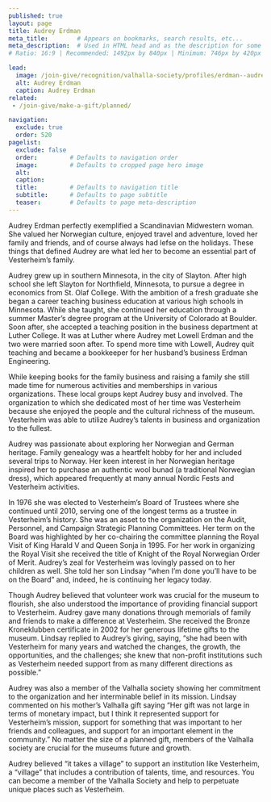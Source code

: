 ```yaml
---
published: true
layout: page
title: Audrey Erdman
meta_title:        # Appears on bookmarks, search results, etc...
meta_description:  # Used in HTML head and as the description for some search engines
# Ratio: 16:9 | Recommended: 1492px by 840px | Minimum: 746px by 420px

lead:
  image: /join-give/recognition/valhalla-society/profiles/erdman--audrey.jpg
  alt: Audrey Erdman
  caption: Audrey Erdman
related:
 - /join-give/make-a-gift/planned/

navigation:
  exclude: true
  order: 520
pagelist:
  exclude: false
  order:         # Defaults to navigation order  
  image:         # Defaults to cropped page hero image
  alt:
  caption:
  title:         # Defaults to navigation title
  subtitle:      # Defaults to page subtitle
  teaser:        # Defaults to page meta-description
---
```

Audrey Erdman perfectly exemplified a Scandinavian Midwestern woman. She valued her Norwegian culture, enjoyed travel and adventure, loved her family and friends, and of course always had lefse on the holidays. These things that defined Audrey are what led her to become an essential part of Vesterheim’s family.

Audrey grew up in southern Minnesota, in the city of Slayton. After high school she left Slayton for Northfield, Minnesota, to pursue a degree in economics from St. Olaf College. With the ambition of a fresh graduate she began a career teaching business education at various high schools in Minnesota. While she taught, she continued her education through a summer Master’s degree program at the University of Colorado at Boulder. Soon after, she accepted a teaching position in the business department at Luther College. It was at Luther where Audrey met Lowell Erdman and the two were married soon after. To spend more time with Lowell, Audrey quit teaching and became a bookkeeper for her husband’s business Erdman Engineering.

While keeping books for the family business and raising a family she still made time for numerous activities and memberships in various organizations. These local groups kept Audrey busy and involved. The organization to which she dedicated most of her time was Vesterheim because she enjoyed the people and the cultural richness of the museum. Vesterheim was able to utilize Audrey’s talents in business and organization to the fullest.

Audrey was passionate about exploring her Norwegian and German heritage. Family genealogy was a heartfelt hobby for her and included several trips to Norway. Her keen interest in her Norwegian heritage inspired her to purchase an authentic wool bunad (a traditional Norwegian dress), which appeared frequently at many annual Nordic Fests and Vesterheim activities.

In 1976 she was elected to Vesterheim’s Board of Trustees where she continued until 2010, serving one of the longest terms as a trustee in Vesterheim’s history. She was an asset to the organization on the Audit, Personnel, and Campaign Strategic Planning Committees. Her term on the Board was highlighted by her co-chairing the committee planning the Royal Visit of King Harald V and Queen Sonja in 1995. For her work in organizing the Royal Visit she received the title of Knight of the Royal Norwegian Order of Merit. Audrey’s zeal for Vesterheim was lovingly passed on to her children as well. She told her son Lindsay “when I’m done you’ll have to be on the Board” and, indeed, he is continuing her legacy today.  

Though Audrey believed that volunteer work was crucial for the museum to flourish, she also understood the importance of providing financial support to Vesterheim. Audrey gave many donations through memorials of family and friends to make a difference at Vesterheim. She received the Bronze Kroneklubben certificate in 2002 for her generous lifetime gifts to the museum. Lindsay replied to Audrey’s giving, saying, “she had been with Vesterheim for many years and watched the changes, the growth, the opportunities, and the challenges; she knew that non-profit institutions such as Vesterheim needed support from as many different directions as possible.”  

Audrey was also a member of the Valhalla society showing her commitment to the organization and her interminable belief in its mission. Lindsay commented on his mother’s Valhalla gift saying “Her gift was not large in terms of monetary impact, but I think it represented support for Vesterheim’s mission, support for something that was important to her friends and colleagues, and support for an important element in the community.” No matter the size of a planned gift, members of the Valhalla society are crucial for the museums future and growth.  

Audrey believed “it takes a village” to support an institution like Vesterheim, a “village” that includes a contribution of talents, time, and resources. You can become a member of the Valhalla Society and help to perpetuate unique places such as Vesterheim.
